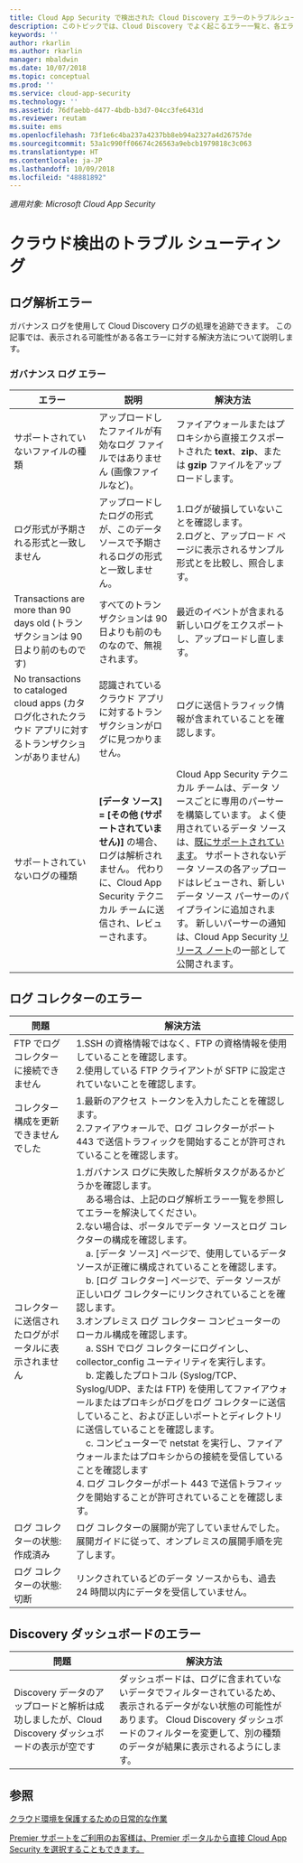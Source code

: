 ```yaml
---
title: Cloud App Security で検出された Cloud Discovery エラーのトラブルシューティング | Microsoft ドキュメント
description: このトピックでは、Cloud Discovery でよく起こるエラー一覧と、各エラーの推奨される解決策について説明します。
keywords: ''
author: rkarlin
ms.author: rkarlin
manager: mbaldwin
ms.date: 10/07/2018
ms.topic: conceptual
ms.prod: ''
ms.service: cloud-app-security
ms.technology: ''
ms.assetid: 76dfaebb-d477-4bdb-b3d7-04cc3fe6431d
ms.reviewer: reutam
ms.suite: ems
ms.openlocfilehash: 73f1e6c4ba237a4237bb8eb94a2327a4d26757de
ms.sourcegitcommit: 53a1c990ff06674c26563a9ebcb1979818c3c063
ms.translationtype: HT
ms.contentlocale: ja-JP
ms.lasthandoff: 10/09/2018
ms.locfileid: "48881892"
---
```

*適用対象: Microsoft Cloud App Security*


# <a name="troubleshooting-cloud-discovery"></a>クラウド検出のトラブル シューティング
## <a name="log-parsing-errors"></a>ログ解析エラー

ガバナンス ログを使用して Cloud Discovery ログの処理を追跡できます。 この記事では、表示される可能性がある各エラーに対する解決方法について説明します。

### <a name="governance-log-errors"></a>ガバナンス ログ エラー

|エラー|説明|解決方法|
|----|----|----|
|サポートされていないファイルの種類|アップロードしたファイルが有効なログ ファイルではありません (画像ファイルなど)。|ファイアウォールまたはプロキシから直接エクスポートされた **text**、**zip**、または **gzip** ファイルをアップロードします。|
|ログ形式が予期される形式と一致しません|アップロードしたログの形式が、このデータ ソースで予期されるログの形式と一致しません。|1.ログが破損していないことを確認します。 <br /> 2.ログと、アップロード ページに表示されるサンプル形式とを比較し、照合します。|
|Transactions are more than 90 days old (トランザクションは 90 日より前のものです)|すべてのトランザクションは 90 日よりも前のものなので、無視されます。|最近のイベントが含まれる新しいログをエクスポートし、アップロードし直します。|
|No transactions to cataloged cloud apps (カタログ化されたクラウド アプリに対するトランザクションがありません)|認識されているクラウド アプリに対するトランザクションがログに見つかりません。|ログに送信トラフィック情報が含まれていることを確認します。|
|サポートされていないログの種類|**[データ ソース] = [その他 (サポートされていません)]** の場合、ログは解析されません。 代わりに、Cloud App Security テクニカル チームに送信され、レビューされます。|Cloud App Security テクニカル チームは、データ ソースごとに専用のパーサーを構築しています。 よく使用されているデータ ソースは、[既にサポートされています](set-up-cloud-discovery.md)。 サポートされないデータ ソースの各アップロードはレビューされ、新しいデータ ソース パーサーのパイプラインに追加されます。 新しいパーサーの通知は、Cloud App Security [リリース ノート](release-notes.md)の一部として公開されます。|

## <a name="log-collector-errors"></a>ログ コレクターのエラー

|                         問題                          |                                                                                                                                                                                                                                                                                                                                                                                                                                                                                                                                                                                                     解決方法                                                                                                                                                                                                                                                                                                                                                                                                                                                                                                                                                                                                     |
|--------------------------------------------------------|--------------------------------------------------------------------------------------------------------------------------------------------------------------------------------------------------------------------------------------------------------------------------------------------------------------------------------------------------------------------------------------------------------------------------------------------------------------------------------------------------------------------------------------------------------------------------------------------------------------------------------------------------------------------------------------------------------------------------------------------------------------------------------------------------------------------------------------------------------------------------------------------------------------------------------------------------------------------------------------------------------------------------------------------------------------------------------------------------------------------------------------------------------------------------------------------------------------------|
|    FTP でログ コレクターに接続できません     |                                                                                                                                                                                                                                                                                                                                                                                                                                                                                                                                    1.SSH の資格情報ではなく、FTP の資格情報を使用していることを確認します。 <br />2.使用している FTP クライアントが SFTP に設定されていないことを確認します。                                                                                                                                                                                                                                                                                                                                                                                                                                                                                                                                     |
|        コレクター構成を更新できませんでした         |                                                                                                                                                                                                                                                                                                                                                                                                                                                                                                                          1.最新のアクセス トークンを入力したことを確認します。 <br />2.ファイアウォールで、ログ コレクターがポート 443 で送信トラフィックを開始することが許可されていることを確認します。                                                                                                                                                                                                                                                                                                                                                                                                                                                                                                                          |
| コレクターに送信されたログがポータルに表示されません | 1.ガバナンス ログに失敗した解析タスクがあるかどうかを確認します。  <br />  &nbsp;&nbsp;&nbsp;&nbsp;ある場合は、上記のログ解析エラー一覧を参照してエラーを解決してください。<br /> 2.ない場合は、ポータルでデータ ソースとログ コレクターの構成を確認します。 <br /> &nbsp;&nbsp;&nbsp;&nbsp;a. [データ ソース] ページで、使用しているデータ ソースが正確に構成されていることを確認します。 <br />&nbsp;&nbsp;&nbsp;&nbsp;b. [ログ コレクター] ページで、データ ソースが正しいログ コレクターにリンクされていることを確認します。 <br /> 3.オンプレミス ログ コレクター コンピューターのローカル構成を確認します。  <br />&nbsp;&nbsp;&nbsp;&nbsp;a. SSH でログ コレクターにログインし、collector_config ユーティリティを実行します。<br/>&nbsp;&nbsp;&nbsp;&nbsp;b. 定義したプロトコル (Syslog/TCP、Syslog/UDP、または FTP) を使用してファイアウォールまたはプロキシがログをログ コレクターに送信していること、および正しいポートとディレクトリに送信していることを確認します。<br /> &nbsp;&nbsp;&nbsp;&nbsp;c. コンピューターで netstat を実行し、ファイアウォールまたはプロキシからの接続を受信していることを確認します <br /> 4. ログ コレクターがポート 443 で送信トラフィックを開始することが許可されていることを確認します。 |
|             ログ コレクターの状態: 作成済み              |                                                                                                                                                                                                                                                                                                                                                                                                                                                                                                                                            ログ コレクターの展開が完了していませんでした。 展開ガイドに従って、オンプレミスの展開手順を完了します。                                                                                                                                                                                                                                                                                                                                                                                                                                                                                                                                             |
|           ログ コレクターの状態: 切断           |                                                                                                                                                                                                                                                                                                                                                                                                                                                                                                                                                                     リンクされているどのデータ ソースからも、過去 24 時間以内にデータを受信していません。                                                                                                                                                                                                                                                                                                                                                                                                                                                                                                                                                                     |

## <a name="discovery-dashboard-errors"></a>Discovery ダッシュボードのエラー

|問題|解決方法|
|----|----|
|Discovery データのアップロードと解析は成功しましたが、Cloud Discovery ダッシュボードの表示が空です|ダッシュボードは、ログに含まれていないデータでフィルターされているため、表示されるデータがない状態の可能性があります。 Cloud Discovery ダッシュボードのフィルターを変更して、別の種類のデータが結果に表示されるようにします。|

## <a name="see-also"></a>参照  
[クラウド環境を保護するための日常的な作業](daily-activities-to-protect-your-cloud-environment.md)   

[Premier サポートをご利用のお客様は、Premier ポータルから直接 Cloud App Security を選択することもできます。](https://premier.microsoft.com/)  


